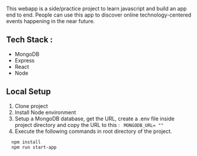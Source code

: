 
This webapp is a side/practice project to learn javascript and build an app end to end. People can use this app to discover online technology-centered events happening in the near future.

## Tech Stack :
  * MongoDB
  * Express
  * React
  * Node

## Local Setup
1. Clone project
2. Install Node environment
3. Setup  a MongoDB database, get the URL, create a .env file inside project directory and copy the URL to this :
     ```  MONGODB_URL= "" ```
4. Execute the following commands in root directory of the project.
 ```
   npm install
   npm run start-app
 ```




